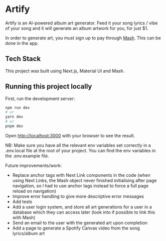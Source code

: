 # Artify

Artify is an AI-powered album art generator. Feed it your song lyrics / vibe of your song and it will generate an album artwork for you, for just $1.

In order to generate art, you must sign up to pay through [Mash](https://mash.com/). This can be done in the app.

## Tech Stack

This project was built using Next.js, Material UI and Mash.

## Running this project locally

First, run the development server:

```bash
npm run dev
# or
yarn dev
# or
pnpm dev
```

Open [http://localhost:3000](http://localhost:3000) with your browser to see the result.

NB: Make sure you have all the relevant env variables set correctly in a .env.local file at the root of your project. You can find the env variables in the .env.example file.

Future improvements/work:

-   Replace anchor tags with Next Link components in the code (when using Next Links, the Mash object never finished initialising after page navigation, so I had to use anchor tags instead to force a full page reload on navigation)
-   Improve error handling to give more descriptive error messages
-   Add tests
-   Add a user login system, and store all art generations for a user in a database which they can access later (look into if possible to link this with Mash)
-   Send an email to the user with the generated art upon completion
-   Add a page to generate a Spotify Canvas video from the song lyrics/album art
